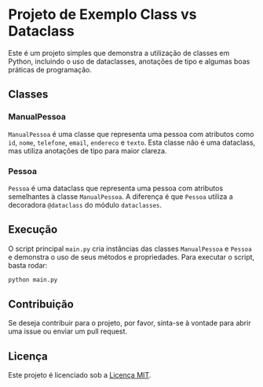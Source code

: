 # Projeto de Exemplo Class vs Dataclass

Este é um projeto simples que demonstra a utilização de classes em Python, incluindo o uso de dataclasses, anotações de tipo e algumas boas práticas de programação.

## Classes

### ManualPessoa

`ManualPessoa` é uma classe que representa uma pessoa com atributos como `id`, `nome`, `telefone`, `email`, `endereco` e `texto`. Esta classe não é uma dataclass, mas utiliza anotações de tipo para maior clareza.

### Pessoa

`Pessoa` é uma dataclass que representa uma pessoa com atributos semelhantes à classe `ManualPessoa`. A diferença é que `Pessoa` utiliza a decoradora `@dataclass` do módulo `dataclasses`.

## Execução

O script principal `main.py` cria instâncias das classes `ManualPessoa` e `Pessoa` e demonstra o uso de seus métodos e propriedades. Para executar o script, basta rodar:

```bash
python main.py
```

## Contribuição
Se deseja contribuir para o projeto, por favor, sinta-se à vontade para abrir uma issue ou enviar um pull request.

## Licença
Este projeto é licenciado sob a [Licença MIT](LICENSE).